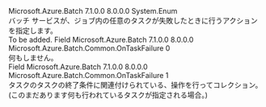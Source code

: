 <Type Name="OnTaskFailure" FullName="Microsoft.Azure.Batch.Common.OnTaskFailure">
  <TypeSignature Language="C#" Value="public enum OnTaskFailure" />
  <TypeSignature Language="ILAsm" Value=".class public auto ansi sealed OnTaskFailure extends System.Enum" />
  <TypeSignature Language="DocId" Value="T:Microsoft.Azure.Batch.Common.OnTaskFailure" />
  <TypeSignature Language="VB.NET" Value="Public Enum OnTaskFailure" />
  <TypeSignature Language="F#" Value="type OnTaskFailure = " />
  <AssemblyInfo>
    <AssemblyName>Microsoft.Azure.Batch</AssemblyName>
    <AssemblyVersion>7.1.0.0</AssemblyVersion>
    <AssemblyVersion>8.0.0.0</AssemblyVersion>
  </AssemblyInfo>
  <Base>
    <BaseTypeName>System.Enum</BaseTypeName>
  </Base>
  <Docs>
    <summary>
            バッチ サービスが、ジョブ内の任意のタスクが失敗したときに行うアクションを指定します。
            </summary>
    <remarks>To be added.</remarks>
  </Docs>
  <Members>
    <Member MemberName="NoAction">
      <MemberSignature Language="C#" Value="NoAction" />
      <MemberSignature Language="ILAsm" Value=".field public static literal valuetype Microsoft.Azure.Batch.Common.OnTaskFailure NoAction = int32(0)" />
      <MemberSignature Language="DocId" Value="F:Microsoft.Azure.Batch.Common.OnTaskFailure.NoAction" />
      <MemberSignature Language="VB.NET" Value="NoAction" />
      <MemberSignature Language="F#" Value="NoAction = 0" Usage="Microsoft.Azure.Batch.Common.OnTaskFailure.NoAction" />
      <MemberType>Field</MemberType>
      <AssemblyInfo>
        <AssemblyName>Microsoft.Azure.Batch</AssemblyName>
        <AssemblyVersion>7.1.0.0</AssemblyVersion>
        <AssemblyVersion>8.0.0.0</AssemblyVersion>
      </AssemblyInfo>
      <ReturnValue>
        <ReturnType>Microsoft.Azure.Batch.Common.OnTaskFailure</ReturnType>
      </ReturnValue>
      <MemberValue>0</MemberValue>
      <Docs>
        <summary>
            何もしません。
            </summary>
      </Docs>
    </Member>
    <Member MemberName="PerformExitOptionsJobAction">
      <MemberSignature Language="C#" Value="PerformExitOptionsJobAction" />
      <MemberSignature Language="ILAsm" Value=".field public static literal valuetype Microsoft.Azure.Batch.Common.OnTaskFailure PerformExitOptionsJobAction = int32(1)" />
      <MemberSignature Language="DocId" Value="F:Microsoft.Azure.Batch.Common.OnTaskFailure.PerformExitOptionsJobAction" />
      <MemberSignature Language="VB.NET" Value="PerformExitOptionsJobAction" />
      <MemberSignature Language="F#" Value="PerformExitOptionsJobAction = 1" Usage="Microsoft.Azure.Batch.Common.OnTaskFailure.PerformExitOptionsJobAction" />
      <MemberType>Field</MemberType>
      <AssemblyInfo>
        <AssemblyName>Microsoft.Azure.Batch</AssemblyName>
        <AssemblyVersion>7.1.0.0</AssemblyVersion>
        <AssemblyVersion>8.0.0.0</AssemblyVersion>
      </AssemblyInfo>
      <ReturnValue>
        <ReturnType>Microsoft.Azure.Batch.Common.OnTaskFailure</ReturnType>
      </ReturnValue>
      <MemberValue>1</MemberValue>
      <Docs>
        <summary>
            タスクのタスクの終了条件に関連付けられている、操作を行って<see cref="P:Microsoft.Azure.Batch.CloudTask.ExitConditions" />コレクション。 (このまだあります何も行われているタスクが指定される場合。)
            </summary>
      </Docs>
    </Member>
  </Members>
</Type>